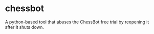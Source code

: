 # chessbot
A python-based tool that abuses the ChessBot free trial by reopening it after it shuts down.
